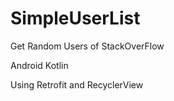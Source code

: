 # SimpleUserList
Get Random Users of StackOverFlow

Android Kotlin

Using Retrofit and RecyclerView
